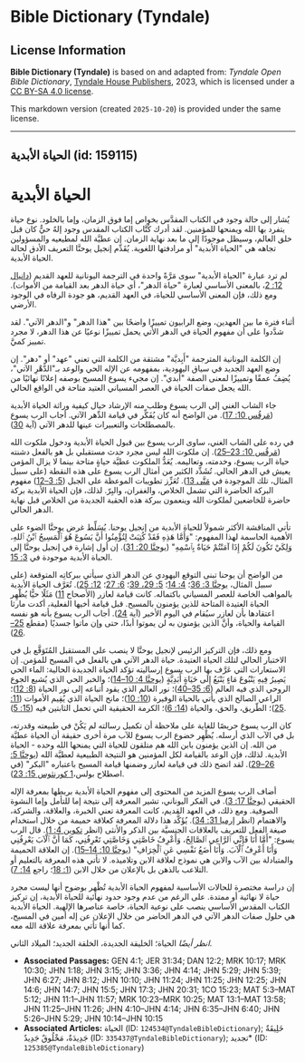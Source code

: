 # Bible Dictionary (Tyndale)

## License Information

**Bible Dictionary (Tyndale)** is based on and adapted from: _Tyndale Open Bible Dictionary_, [Tyndale House Publishers](https://tyndaleopenresources.com/), 2023, which is licensed under a [CC BY-SA 4.0 license](https://creativecommons.org/licenses/by-sa/4.0/legalcode.en).

This markdown version (created `2025-10-20`) is provided under the same license.



--------------------------------

## الحياة الأبدية (id: 159115)

الحياة الأبدية
==============

يُشار إلى حالة وجود في الكتاب المقدَّس بخواص إما فوق الزمان، وإما بالخلود. نوع حياة يتفرد بها الله ويمنحها للمؤمنين. لقد أدرك كُتَّاب الكتاب المقدس وجود إلهٌ حيٌّ كان قبل خلق العالم، وسيظل موجودًا إلى ما بعد نهاية الزمان. إن عطيَّة الله لمطيعيه والمسؤولين تجاهه هي "الحياة الأبدية" أو مرادفتها اللغوية. يُقَدِّم إنجيل يوحنَّا التعريف الأدق لحالة الحياة الأبدية.

لم ترد عبارة "الحياة الأبدية" سوى مَرَّةً واحدة في الترجمة اليونانية للعهد القديم ([دانيال 12: 2](https://ref.ly/Dan12:2)، بالمعنى الأساسي لعبارة "حياة الدهر"، أي حياة الدهر بعد القيامة من الأموات). ومع ذلك، فإن المعنى الأساسي للحياة، في العهد القديم، هو جودة الرفاه في الوجود الأرضي.

أثناء فترة ما بين العهدين، وضع الرابيون تمييزًا واضحًا بين "هذا الدهر" و"الدهر الآتي". لقد شدَّدوا على أن مفهوم الحياة في الدهر الأتي يحمل تمييزًا نوعيًا عن هذا الدهر، لا مجرد تمييز كميَّ.

إن الكلمة اليونانية المترجمة "أَبِديَّة" مشتقة من الكلمة التي تعني "عهد" أو "دهر". إن وضع العهد الجديد في سياق اليهودية، بمفهومه عن الإله الحي والوعد بـ"الدَّهْرِ الآتي"، يُضِفُ عمقًا وتمييزًا لمعنى الصفة "أبدي". إن مجيء يسوع المسيح بوصفه إعلانًا نهائيًا من الله يجعل صفات الحياة في العصر المسياني العتيد متاحة في الواقع الحالي.

جاء الشاب الغني إلى الرب يسوع وطلب منه الإرشاد حيال كيفية وراثة الحياة الأبدية ([مَرقُس 10: 17](https://ref.ly/Mark10:17)). من الواضح أنه كان يُفَكِّر في قيامة الدِّهر الآتي. أجاب الرب يسوع بالمصطلحات والتعبيرات عينها للدهر الآتي (آية [30](https://ref.ly/Mark10:30)).

في رده على الشاب الغني، ساوى الرب يسوع بين قبول الحياة الأبدية ودخول ملكوت الله ([مَرقُس 10: 23–25](https://ref.ly/Mark10:23-Mark10:25)). إن ملكوت الله ليس مجرد حدث مستقبلي بل هو بالفعل دشنته حياة الرب يسوع، وخدمته، وتعاليمه. يُعَدُّ الملكوت عطيَّة حياةٍ متاحة بينما لا يزال المؤمن يعيش في الدهر الحالي. تُشَدِّد الكثير من أمثال الرب يسوع على هذه النقطة (على سبيل المثال، تلك الموجودة في [مَتَّى 13](https://ref.ly/Matt13:1-Matt13:58)). تُعَزِّز تطويبات الموعظة على الجبل ([5: 3–12](https://ref.ly/Matt5:3-Matt5:12)) مفهوم البركة الحاضرة التي تشمل الخلاص، والغفران، والبِرّ. لذلك، فإن الحياة الأبدية بركة حاضرة للخاضعين لملكوت الله وينعمون ببركة هذه الحقبة الجديدة من الخلاص قبل نهاية الدهر الحالي.

تأتي المناقشة الأكثر شمولاً للحياة الأبدية من إنجيل يوحنا. يُسَلِّط غرض يوحنَّا الضوء على الأهمية الحاسمة لهذا المفهوم: "وَأَمَّا هَذِهِ فَقَدْ كُتِبَتْ لِتُؤْمِنُوا أَنَّ يَسُوعَ هُوَ ٱلْمَسِيحُ ٱبْنُ ٱللهِ، وَلِكَيْ تَكُونَ لَكُمْ إِذَا آمَنْتُمْ حَيَاةٌ بِٱسْمِهِ" ([يوحنَّا 20: 31](https://ref.ly/John20:31)). إن أول إشارة في إنجيل يوحنَّا إلى الحياة الأبدية موجودة في [3: 15](https://ref.ly/John3:15).

من الواضح أن يوحنا تبنى التوقع اليهودي عن الدهر الذي سيأتي ببركاتِه المتوقعة (على سبيل المثال، [يوحنَّا 3: 36](https://ref.ly/John3:36)؛ [4: 14](https://ref.ly/John4:14)؛ [5: 29، 39](https://ref.ly/John5:29)؛ [6: 27](https://ref.ly/John6:27)؛ [12: 25](https://ref.ly/John12:25)). تُعَرَّف الحياة الأبدية بالمواهب الخاصة للعصر المسياني باكتماله. كانت قيامة لعازر (الأصحاح [11](https://ref.ly/John11:1-John11:57)) مَثَلًا حيًّا يُظْهِر الحياة العتيدة المتاحة للذين يؤمنون بالمسيح. قبل قيامة أخيها الفعلية، أكدت مارثا اعتقادها بأن لعازر سيُقام في اليوم الأخير (آية [24](https://ref.ly/John11:24)). أجاب الرب يسوع بأنه هو نفسه القيامة والحياة، وأنَّ الذين يؤمنون به لن يموتوا أبدًا، حتى وإن ماتوا جسديًا (مقطع [25–26](https://ref.ly/John11:25-John11:26)).

ومع ذلك، فإن التركيز الرئيس لإنجيل يوحنَّا لا ينصب على المستقبل المُتَوَقَّع بل في الاختبار الحالي لتلك الحياة العتيدة. حياة الدهر الآتي هي بالفعل في المسيح للمؤمن. إن الاستعارات التي عَرَّف بها الرب يسوع إرساليته تؤكد الحياة الجديدة الحالية: الماء الحي يَصِيرُ فِيهِ يَنْبُوعَ مَاءٍ يَنْبَعُ إِلَى حَيَاةٍ أَبَدِيَّةٍ ([يوحنَّا 4: 10–14](https://ref.ly/John4:10-John4:14))؛ والخبر الحي الذي يُشبع الجوع الروحي الذي فيه العالم ([6: 35–40](https://ref.ly/John6:35-John6:40))؛ نور العالم الذي يقود أتباعه إلى نور الحياة ([8: 12](https://ref.ly/John8:12))؛ الراعي الصالح الذي يأتي بالحياة الوفيرة ([10: 10](https://ref.ly/John10:10))؛ مانح الحياة الذي يُقِيم الأموات ([11: 25](https://ref.ly/John11:25))؛ الطّريق، والحق، والحياة ([14: 6](https://ref.ly/John14:6))؛ الكرمة الحقيقية التي تحمل الثابتين فيه ([15: 5](https://ref.ly/John15:5)).

كان الرب يسوع حريصًا للغاية على ملاحظة أن تكميل رسالته لم يَكُنْ في طبيعته وقدرته، بل في الآب الذي أرسله. يُظْهِر خضوع الرب يسوع للآب مرة أخرى حقيقة أن الحياة عطيَّة من الله. إن الذين يؤمنون بابن الله هم متلقون للحياة التي يمنحها الله وحده \- الحياة الأبدية. لذلك، فإن الوعد بالقيامة لكل المؤمنين هو النتيجة الطبيعية لعطيَّة الله ([يوحنَّا 5: 26–29](https://ref.ly/John5:26-John5:29)). لقد اتضح ذلك في قيامة لعازر وضمنها قيامة المسيح باعتباره "البكر" (في اصطلاح بولس،[1 كورنثوس 15: 23](https://ref.ly/1Cor15:23)).

أضاف الرب يسوع المزيد من المحتوى إلى مفهوم الحياة الأبدية بربطها بمعرفة الإله الحقيقي ([يوحنَّا 17: 3](https://ref.ly/John17:3)). في الفكر اليوناني، تشير المعرفة إلى نتيجة إما للتأمل وإما النشوة الصوفية. ومع ذلك، في العهد القديم، كانت المعرفة تعني الخبرة، والعلاقة، والشركة، والاهتمام (انظر [إرميا 31: 34](https://ref.ly/Jer31:34)). يُؤَكَّد هذا دلالة المعرفة كعلاقة حميمة من خلال استخدام صيغة الفعل للتعريف بالعلاقات الجنسيَّة بين الذكر والأنثى (انظر [تكوين 4: 1](https://ref.ly/Gen4:1)). قال الرب يسوع: "أَمَّا أَنَا فَإِنِّي ٱلرَّاعِي ٱلصَّالِحُ، وَأَعْرِفُ خَاصَّتِي وَخَاصَّتِي تَعْرِفُنِي، كَمَا أَنَّ ٱلْآبَ يَعْرِفُنِي وَأَنَا أَعْرِفُ ٱلْآبَ. وَأَنَا أَضَعُ نَفْسِي عَنِ ٱلْخِرَافِ" ([يوحنَّا 10: 14–15](https://ref.ly/John10:14-John10:15)). إن العلاقة الحميمة والمتبادلة بين الآب والابن هي نموذج لعلاقة الابن وتلاميذه. لا تأتي هذه المعرفة بالتعليم أو التلاعب بالذهن بل بالإعلان من خلال الابن ([1: 18](https://ref.ly/John1:18)؛ راجع [14: 7](https://ref.ly/John14:7)).

إن دراسة مختصرة للحالات الأساسية لمفهوم الحياة الأبدية تُظْهِر بوضوح أنها ليست مجرد حياة لا نهائية أو ممتدة. على الرغم من عدم وجود حدود نهائية للحياة الأبدية، إن تركيز الكتاب المقدس الأساسي ينصب على نوعية الحياة، خاصة عناصرها الإلهية. الحياة الأبدية هي حلول صفات الدهر الآتي في الدهر الحاضر من خلال الإعلان عن إله أمين في المسيح، كما أنها تأتي بمعرفة علاقة الله معه.

*انظر أيضًا* الحياة؛ الخليقة الجديدة، الخلقة الجديد؛ الميلاد الثاني.

* **Associated Passages:** GEN 4:1; JER 31:34; DAN 12:2; MRK 10:17; MRK 10:30; JHN 1:18; JHN 3:15; JHN 3:36; JHN 4:14; JHN 5:29; JHN 5:39; JHN 6:27; JHN 8:12; JHN 10:10; JHN 11:24; JHN 11:25; JHN 12:25; JHN 14:6; JHN 14:7; JHN 15:5; JHN 17:3; JHN 20:31; 1CO 15:23; MAT 5:3–MAT 5:12; JHN 11:1–JHN 11:57; MRK 10:23–MRK 10:25; MAT 13:1–MAT 13:58; JHN 11:25–JHN 11:26; JHN 4:10–JHN 4:14; JHN 6:35–JHN 6:40; JHN 5:26–JHN 5:29; JHN 10:14–JHN 10:15
* **Associated Articles:** الحياة (ID: `124534@TyndaleBibleDictionary`); خَلِيقَةٌ جَدِيدَةٌ، مَخْلُوقٌ جَدِيدٌ (ID: `335437@TyndaleBibleDictionary`); تجديد* (ID: `125385@TyndaleBibleDictionary`)

